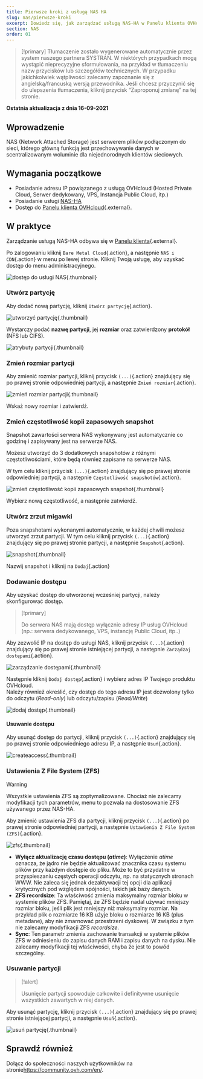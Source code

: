 ```yaml
---
title: Pierwsze kroki z usługą NAS HA
slug: nas/pierwsze-kroki
excerpt: Dowiedz się, jak zarządzać usługą NAS-HA w Panelu klienta OVHcloud
section: NAS
order: 01
---
```


> [!primary]
> Tłumaczenie zostało wygenerowane automatycznie przez system naszego partnera SYSTRAN. W niektórych przypadkach mogą wystąpić nieprecyzyjne sformułowania, na przykład w tłumaczeniu nazw przycisków lub szczegółów technicznych. W przypadku jakichkolwiek wątpliwości zalecamy zapoznanie się z angielską/francuską wersją przewodnika. Jeśli chcesz przyczynić się do ulepszenia tłumaczenia, kliknij przycisk “Zaproponuj zmianę” na tej stronie.
>

**Ostatnia aktualizacja z dnia 16-09-2021**

## Wprowadzenie

NAS (Network Attached Storage) jest serwerem plików podłączonym do sieci, którego główną funkcją jest przechowywanie danych w scentralizowanym woluminie dla niejednorodnych klientów sieciowych.

## Wymagania początkowe

- Posiadanie adresu IP powiązanego z usługą OVHcloud (Hosted Private Cloud, Serwer dedykowany, VPS, Instancja Public Cloud, itp.)
- Posiadanie usługi [NAS-HA](https://www.ovh.pl/nas/)
- Dostęp do [Panelu klienta OVHcloud](https://www.ovh.com/auth/?action=gotomanager&from=https://www.ovh.pl/&ovhSubsidiary=pl){.external}.

## W praktyce

Zarządzanie usługą NAS-HA odbywa się w [Panelu klienta](https://www.ovh.com/auth/?action=gotomanager&from=https://www.ovh.pl/&ovhSubsidiary=pl){.external}.

Po zalogowaniu kliknij `Bare Metal Cloud`{.action}, a następnie `NAS i CDN`{.action} w menu po lewej stronie. Kliknij Twoją usługę, aby uzyskać dostęp do menu administracyjnego.

![dostęp do usługi NAS](images/nas2021-01.png){.thumbnail}

### Utwórz partycję

Aby dodać nową partycję, kliknij `Utwórz partycję`{.action}.

![utworzyć partycję](images/nas2021-02.png){.thumbnail}

Wystarczy podać **nazwę partycji**, jej **rozmiar** oraz zatwierdzony **protokół** (NFS lub CIFS).

![atrybuty partycji](images/nas2021-03.png){.thumbnail}

### Zmień rozmiar partycji

Aby zmienić rozmiar partycji, kliknij przycisk `(...)`{.action} znajdujący się po prawej stronie odpowiedniej partycji, a następnie `Zmień rozmiar`{.action}.

![zmień rozmiar partycji](images/nas2021-04.png){.thumbnail}

Wskaż nowy rozmiar i zatwierdź.

### Zmień częstotliwość kopii zapasowych snapshot

Snapshot zawartości serwera NAS wykonywany jest automatycznie co godzinę i zapisywany jest na serwerze NAS.

Możesz utworzyć do 3 dodatkowych snapshotów z różnymi częstotliwościami, które będą również zapisane na serwerze NAS.

W tym celu kliknij przycisk `(...)`{.action} znajdujący się po prawej stronie odpowiedniej partycji, a następnie `Częstotliwość snapshotów`{.action}.

![zmień częstotliwość kopii zapasowych snapshot](images/nas2021-05.png){.thumbnail}

Wybierz nową częstotliwość, a następnie zatwierdź.

### Utwórz zrzut migawki

Poza snapshotami wykonanymi automatycznie, w każdej chwili możesz utworzyć zrzut partycji. W tym celu kliknij przycisk `(...)`{.action} znajdujący się po prawej stronie partycji, a następnie `Snapshot`{.action}.

![snapshot](images/nas2021-10.png){.thumbnail}

Nazwij snapshot i kliknij na `Dodaj`{.action}

### Dodawanie dostępu

Aby uzyskać dostęp do utworzonej wcześniej partycji, należy skonfigurować dostęp.

> [!primary]
>
> Do serwera NAS mają dostęp wyłącznie adresy IP usług OVHcloud (np.: serwera dedykowanego, VPS, instancję Public Cloud, itp..)
>

Aby zezwolić IP na dostęp do usługi NAS, kliknij przycisk `(...)`{.action} znajdujący się po prawej stronie istniejącej partycji, a następnie `Zarządzaj dostępami`{.action}.

![zarządzanie dostępami](images/nas2021-06.png){.thumbnail}

Następnie kliknij `Dodaj dostęp`{.action} i wybierz adres IP Twojego produktu OVHcloud.
<br>Należy również określić, czy dostęp do tego adresu IP jest dozwolony tylko do odczytu (*Read-only*) lub odczytu/zapisu (*Read/Write*)

![dodaj dostęp](images/nas2021-07.png){.thumbnail}

#### Usuwanie dostępu

Aby usunąć dostęp do partycji, kliknij przycisk `(...)`{.action} znajdujący się po prawej stronie odpowiedniego adresu IP, a następnie `Usuń`{.action}.

![createaccess](images/nas2021-09.png){.thumbnail}

### Ustawienia Z File System (ZFS)

> [!warning]
>
> Wszystkie ustawienia ZFS są zoptymalizowane. Chociaż nie zalecamy modyfikacji tych parametrów, menu to pozwala na dostosowanie ZFS używanego przez NAS-HA.
>

Aby zmienić ustawienia ZFS dla partycji, kliknij przycisk `(...)`{.action} po prawej stronie odpowiedniej partycji, a następnie `Ustawienia Z File System (ZFS)`{.action}.

![zfs](images/nas2021-13.png){.thumbnail}

- **Wyłącz aktualizację czasu dostępu (*atime*)**: Wyłączenie *atime* oznacza, że jądro nie będzie aktualizować znacznika czasu systemu plików przy każdym dostępie do pliku. Może to być przydatne w przyspieszaniu częstych operacji odczytu, np. na statycznych stronach WWW. Nie zaleca się jednak dezaktywacji tej opcji dla aplikacji krytycznych pod względem spójności, takich jak bazy danych.
- **ZFS recordsize**: Ta właściwość zmienia maksymalny rozmiar bloku w systemie plików ZFS. Pamiętaj, że ZFS będzie nadal używać mniejszy rozmiar bloku, jeśli plik jest mniejszy niż maksymalny rozmiar. Na przykład plik o rozmiarze 16 KB użyje bloku o rozmiarze 16 KB (plus metadane), aby nie zmarnować przestrzeni dyskowej. W związku z tym nie zalecamy modyfikacji ZFS *recordsize*.
- **Sync**: Ten parametr zmienia zachowanie transakcji w systemie plików ZFS w odniesieniu do zapisu danych RAM i zapisu danych na dysku. Nie zalecamy modyfikacji tej właściwości, chyba że jest to powód szczególny.

### Usuwanie partycji

> [!alert]
>
> Usunięcie partycji spowoduje całkowite i definitywne usunięcie wszystkich zawartych w niej danych.
>

Aby usunąć partycję, kliknij przycisk `(...)`{.action} znajdujący się po prawej stronie istniejącej partycji, a następnie `Usuń`{.action}.

![usuń partycję](images/nas2021-08.png){.thumbnail}

## Sprawdź również

Dołącz do społeczności naszych użytkowników na stronie<https://community.ovh.com/en/>.

